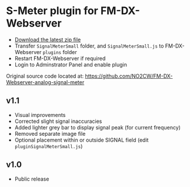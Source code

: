 # S-Meter plugin for FM-DX-Webserver

* [Download the latest zip file](https://github.com/AmateurAudioDude/FM-DX-Webserver-Plugin-S-Meter/archive/refs/heads/main.zip)
* Transfer `SignalMeterSmall` folder, and `SignalMeterSmall.js` to FM-DX-Webserver `plugins` folder
* Restart FM-DX-Webserver if required
* Login to Adminstrator Panel and enable plugin

Original source code located at: https://github.com/NO2CW/FM-DX-Webserver-analog-signal-meter

v1.1
----
* Visual improvements
* Corrected slight signal inaccuracies
* Added lighter grey bar to display signal peak (for current frequency)
* Removed separate image file
* Optional placement within or outside SIGNAL field (edit `pluginSignalMeterSmall.js`)

v1.0
----
* Public release
